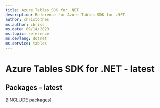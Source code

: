 ```yaml
---
title: Azure Tables SDK for .NET
description: Reference for Azure Tables SDK for .NET
author: christothes
ms.author: chriss
ms.data: 09/14/2023
ms.topic: reference
ms.devlang: dotnet
ms.service: tables
---
```

# Azure Tables SDK for .NET - latest
## Packages - latest
[!INCLUDE [packages](tables-index.md)]